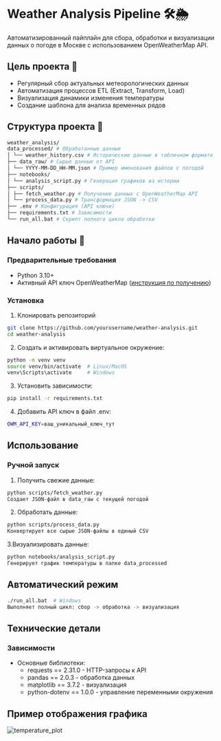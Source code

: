 # Weather Analysis Pipeline 🛠️🌦️

Автоматизированный пайплайн для сбора, обработки и визуализации данных о погоде в Москве с использованием OpenWeatherMap API.

## Цель проекта 🎯
- Регулярный сбор актуальных метеорологических данных
- Автоматизация процессов ETL (Extract, Transform, Load)
- Визуализация динамики изменения температуры
- Создание шаблона для анализа временных рядов

## Структура проекта 📂
```bash
weather_analysis/
data_processed/ # Обработанные данные
│ └── weather_history.csv # Исторические данные в табличном формате
├── data_raw/ # Сырые данные от API
│ └── YYYY-MM-DD_HH-MM.json # Пример именования файлов с погодой
├── notebooks/
│ └── analysis_script.py # Генерация графиков из истории
├── scripts/
│ ├── fetch_weather.py # Получение данных с OpenWeatherMap API
│ └── process_data.py # Трансформация JSON -> CSV
├── .env # Конфигурация (API ключи)
├── requirements.txt # Зависимости
└── run_all.bat # Скрипт полного цикла обработки
```

## Начало работы 🚀

### Предварительные требования
- Python 3.10+
- Активный API ключ OpenWeatherMap ([инструкция по получению](https://openweathermap.org/appid))

### Установка
1. Клонировать репозиторий
```bash
git clone https://github.com/yourusername/weather-analysis.git
cd weather-analysis
```

2. Создать и активировать виртуальное окружение:
```bash
python -m venv venv
source venv/bin/activate  # Linux/MacOS
venv\Scripts\activate     # Windows
```
3. Установить зависимости:
```bash
pip install -r requirements.txt
```
4. Добавить API ключ в файл .env:
```bash
OWM_API_KEY=ваш_уникальный_ключ_тут
```

## Использование 

### Ручной запуск

1. Получить свежие данные:
```bash
python scripts/fetch_weather.py
Создает JSON-файл в data_raw с текущей погодой
```
2. Обработать данные:
```bash
python scripts/process_data.py
Конвертирует все сырые JSON-файлы в единый CSV
```
3.Визуализировать данные:
```bash
python notebooks/analysis_script.py
Генерирует график температуры в папке data_processed
```

## Автоматический режим

```bash
./run_all.bat  # Windows
Выполняет полный цикл: сбор -> обработка -> визуализация
```

## Технические детали

### Зависимости

- Основные библиотеки:
	- requests == 2.31.0 - HTTP-запросы к API
	- pandas == 2.0.3 - обработка данных
	- matplotlib == 3.7.2 - визуализация
	- python-dotenv == 1.0.0 - управление переменными окружения

 
 ## Пример отображения графика  
 ![temperature_plot](https://github.com/user-attachments/assets/c055b9c2-9cba-4dd4-b524-40bb90950277)

